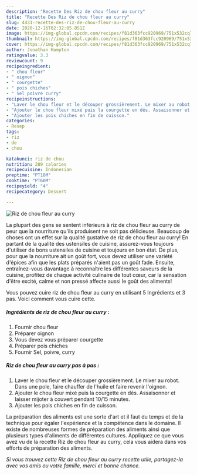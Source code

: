 ```yaml
---
description: "Recette Des Riz de chou fleur au curry"
title: "Recette Des Riz de chou fleur au curry"
slug: 4431-recette-des-riz-de-chou-fleur-au-curry
date: 2020-12-16T02:32:05.851Z
image: https://img-global.cpcdn.com/recipes/f81d363fcc920969/751x532cq70/riz-de-chou-fleur-au-curry-photo-principale-de-la-recette.jpg
thumbnail: https://img-global.cpcdn.com/recipes/f81d363fcc920969/751x532cq70/riz-de-chou-fleur-au-curry-photo-principale-de-la-recette.jpg
cover: https://img-global.cpcdn.com/recipes/f81d363fcc920969/751x532cq70/riz-de-chou-fleur-au-curry-photo-principale-de-la-recette.jpg
author: Jonathan Hampton
ratingvalue: 3.3
reviewcount: 9
recipeingredient:
- " chou fleur"
- " oignon"
- " courgette"
- " pois chiches"
- " Sel poivre curry"
recipeinstructions:
- "Laver le chou fleur et le découper grossièrement. Le mixer au robot. Dans une pole, faire chauffer de l&#39;huile et faire revenir l&#39;oignon."
- "Ajouter le chou fleur mixé puis la courgette en dés. Assaisonner et laisser mijoter à couvert pendant 10/15 minutes."
- "Ajouter les pois chiches en fin de cuisson."
categories:
- Resep
tags:
- riz
- de
- chou

katakunci: riz de chou 
nutrition: 289 calories
recipecuisine: Indonesian
preptime: "PT18M"
cooktime: "PT60M"
recipeyield: "4"
recipecategory: Dessert

---
```



![Riz de chou fleur au curry](https://img-global.cpcdn.com/recipes/f81d363fcc920969/751x532cq70/riz-de-chou-fleur-au-curry-photo-principale-de-la-recette.jpg)

La plupart des gens se sentent inférieurs à riz de chou fleur au curry de peur que la nourriture qu'ils produisent ne soit pas délicieuse. Beaucoup de choses ont un effet sur la qualité gustative de riz de chou fleur au curry! En partant de la qualité des ustensiles de cuisine, assurez-vous toujours d'utiliser de bons ustensiles de cuisine et toujours en bon état. De plus, pour que la nourriture ait un goût fort, vous devez utiliser une variété d'épices afin que les plats préparés n'aient pas un goût fade. Ensuite, entraînez-vous davantage à reconnaître les différentes saveurs de la cuisine, profitez de chaque activité culinaire de tout cœur, car la sensation d'être excité, calme et non pressé affecte aussi le goût des aliments!

<!--inarticleads1-->

Vous pouvez cuire riz de chou fleur au curry en utilisant 5 Ingrédients et 3 pas. Voici comment vous cuire cette.

##### Ingrédients de riz de chou fleur au curry :

1. Fournir  chou fleur
1. Préparer  oignon
1. Vous devez vous préparer  courgette
1. Préparer  pois chiches
1. Fournir  Sel, poivre, curry




<!--inarticleads2-->

##### Riz de chou fleur au curry pas à pas :

1. Laver le chou fleur et le découper grossièrement. Le mixer au robot. Dans une pole, faire chauffer de l&#39;huile et faire revenir l&#39;oignon.
1. Ajouter le chou fleur mixé puis la courgette en dés. Assaisonner et laisser mijoter à couvert pendant 10/15 minutes.
1. Ajouter les pois chiches en fin de cuisson.




<!--inarticleads1-->

<p>
La préparation des aliments est une sorte d'art et il faut du temps et de la technique pour égaler l'expérience et la compétence dans le domaine. Il existe de nombreuses formes de préparation des aliments ainsi que plusieurs types d'aliments de différentes cultures. Appliquez ce que vous avez vu de la recette Riz de chou fleur au curry, cela vous aidera dans vos efforts de préparation des aliments.
</p>

<p>
<i>Si vous trouvez cette Riz de chou fleur au curry recette utile, partagez-la avec vos amis ou votre famille, merci et bonne chance.</i>
</p>
